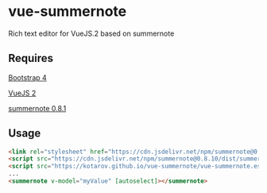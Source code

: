 # vue-summernote

Rich text editor for VueJS.2 based on summernote

## Requires
[Bootstrap 4](https://getbootstrap.com)

[VueJS 2](https://vuejs.org/)

[summernote 0.8.1](https://summernote.org/)

## Usage

``` html
<link rel="stylesheet" href="https://cdn.jsdelivr.net/npm/summernote@0.8.10/dist/summernote-bs4.css">
<script src="https://cdn.jsdelivr.net/npm/summernote@0.8.10/dist/summernote-bs4.min.js"></script>  
<script src="https://kotarov.github.io/vue-summernote/vue-summernote.es5.js"></script>
...
<summernote v-model="myValue" [autoselect]></summernote>
```
